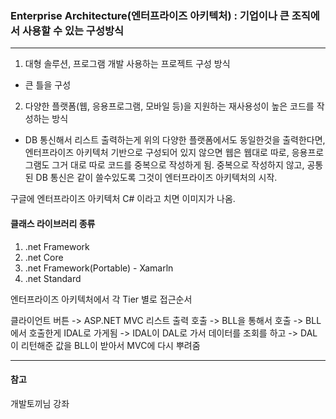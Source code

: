 ### Enterprise Architecture(엔터프라이즈 아키텍처) : 기업이나 큰 조직에서 사용할 수 있는 구성방식
---

1) 대형 솔루션, 프로그램 개발 사용하는 프로젝트 구성 방식
- 큰 틀을 구성
2) 다양한 플랫폼(웹, 응용프로그램, 모바일 등)을 지원하는 재사용성이 높은 코드를 작성하는 방식
- DB 통신해서 리스트 출력하는게 위의 다양한 플랫폼에서도 동일한것을 출력한다면,
엔터프라이즈 아키텍처 기반으로 구성되어 있지 않으면 웹은 웹대로 따로, 응용프로그램도 그거 대로 따로
코드를 중복으로 작성하게 됨. 중복으로 작성하지 않고, 공통된 DB 통신은 같이 쓸수있도록 그것이 엔터프라이즈 아키텍처의 시작.

구글에 엔터프라이즈 아키텍처 C# 이라고 치면 이미지가 나옴.

#### 클래스 라이브러리 종류
1) .net Framework
2) .net Core
3) .net Framework(Portable) - Xamarln
4) .net Standard


엔터프라이즈 아키텍처에서
각 Tier 별로 접근순서

클라이언트 버튼 -> ASP.NET MVC 리스트 출력 호출 -> BLL을 통해서 호출
-> BLL에서 호출한게 IDAL로 가게됨 -> IDAL이 DAL로 가서 데이터를 조회를 하고 ->
DAL이 리턴해준 값을 BLL이 받아서 MVC에 다시 뿌려줌

---
#### 참고

개발토끼님 강좌